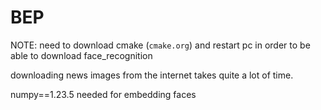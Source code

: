 # BEP
NOTE: need to download cmake (`cmake.org`) and restart pc in order to be able to download face_recognition

downloading news images from the internet takes quite a lot of time.

numpy==1.23.5 needed for embedding faces